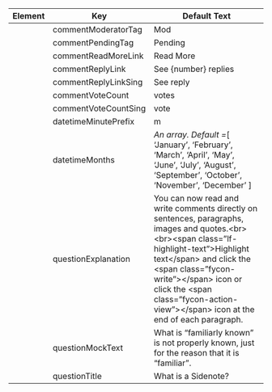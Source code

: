 ---
---

<a id="section_rcc_ybw_sy"></a>

<table id="table_kz2_ybw_sy"> 
 <tgroup cols="3"> 
  <colspec colnum="1" colname="col1" /> 
  <colspec colnum="2" colname="col2" /> 
  <colspec colnum="3" colname="col3" /> 
  <thead> 
   <tr> 
    <th class="entry">Element</th> 
    <th class="entry">Key</th> 
    <th class="entry">Default Text</th> 
   </tr> 
  </thead> 
  <tbody> 
   <tr> 
    <td></td> 
    <td><span class="codeph">commentModeratorTag</span></td> 
    <td>Mod</td> 
   </tr> 
   <tr> 
    <td></td> 
    <td><span class="codeph">commentPendingTag</span></td> 
    <td>Pending</td> 
   </tr> 
   <tr> 
    <td></td> 
    <td><span class="codeph">commentReadMoreLink</span></td> 
    <td>Read More</td> 
   </tr> 
   <tr> 
    <td></td> 
    <td><span class="codeph">commentReplyLink</span></td> 
    <td>See {number} replies</td> 
   </tr> 
   <tr> 
    <td></td> 
    <td><span class="codeph">commentReplyLinkSing</span></td> 
    <td>See reply</td> 
   </tr> 
   <tr> 
    <td></td> 
    <td><span class="codeph">commentVoteCount</span></td> 
    <td>votes</td> 
   </tr> 
   <tr> 
    <td></td> 
    <td><span class="codeph">commentVoteCountSing</span></td> 
    <td>vote</td> 
   </tr> 
   <tr> 
    <td></td> 
    <td><span class="codeph">datetimeMinutePrefix</span></td> 
    <td>m</td> 
   </tr> 
   <tr> 
    <td></td> 
    <td><span class="codeph">datetimeMonths</span></td> 
    <td><i>An array. Default =</i>[ ‘January’, ‘February’, ‘March’, ‘April’, ‘May’, ‘June’, ‘July’, ‘August’, ‘September’, ‘October’, ‘November’, ‘December’ ]</td> 
   </tr> 
   <tr> 
    <td></td> 
    <td><span class="codeph">questionExplanation</span></td> 
    <td>You can now read and write comments directly on sentences, paragraphs, images and quotes.&lt;br&gt;&lt;br&gt;&lt;span class=”lf-highlight-text”&gt;Highlight text&lt;/span&gt; and click the &lt;span class=”fycon-write”&gt;&lt;/span&gt; icon or click the &lt;span class=”fycon-action-view”&gt;&lt;/span&gt; icon at the end of each paragraph.</td> 
   </tr> 
   <tr> 
    <td></td> 
    <td><span class="codeph">questionMockText</span></td> 
    <td>What is “familiarly known” is not properly known, just for the reason that it is “familiar”.</td> 
   </tr> 
   <tr> 
    <td></td> 
    <td><span class="codeph">questionTitle</span></td> 
    <td>What is a Sidenote?</td> 
   </tr> 
  </tbody> 
 </tgroup> 
</table>

